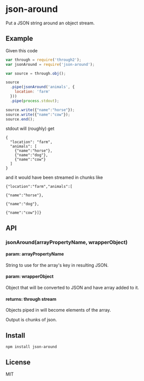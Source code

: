 # json-around

Put a JSON string around an object stream.

## Example

Given this code

```js
var through = require('through2');
var jsonAround = require('json-around');

var source = through.obj();

source
  .pipe(jsonAround('animals', {
    location: 'farm'
  }))
  .pipe(process.stdout);

source.write({"name":"horse"});
source.write({"name":"cow"});
source.end();
```

stdout will (roughly) get

```
{
  "location": "farm",
  "animals": [
    {"name":"horse"},
    {"name":"dog"},
    {"name":"cow"}
  ]
}
```

and it would have been streamed in chunks like

```
{"location":"farm","animals":[
```

```
{"name":"horse"},
```

```
{"name":"dog"},
```

```
{"name":"cow"}]}
```

## API

### jsonAround(arrayPropertyName, wrapperObject)

#### param: arrayPropertyName

String to use for the array's key in resulting JSON.

#### param: wrapperObject

Object that will be converted to JSON and have array added to it.

#### returns: through stream

Objects piped in will become elements of the array.

Output is chunks of json.

## Install

`npm install json-around`

## License

MIT
